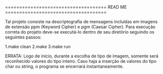 ==================================== READ ME ====================================

Tal projeto consiste na descriptografia de mensagens incluídas em imagens de extensão ppm (Keyword Cipher) e pgm (Caesar Cipher). Para execução correta do projeto deve-se executá-lo dentro de seu diretório seguindo os seguintes passos:

1.make clean
2.make
3.make run

ERRATA: Logo de início, durante a escolha de tipo de imagem, somente será reconhecido valores do tipo inteiro. Caso haja a inserção de valores do tipo char ou string, o programa se encerrará instantaneamente.
